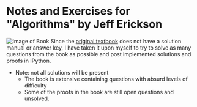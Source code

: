 # Notes and Exercises for "Algorithms" by Jeff Erickson
![Image of Book](!http://jeffe.cs.illinois.edu/teaching/algorithms/FrontCover.png)
Since the [original textbook](http://www.algorithms.wtf) does not have a solution manual or answer key, I have taken it upon myself to try to solve as many questions
from the book as possible and post implemented solutions and proofs in IPython.


* Note: not all solutions will be present
  - The book is extensive containing questions with absurd levels of difficulty
  - Some of the proofs in the book are still open questions and unsolved. 
  




